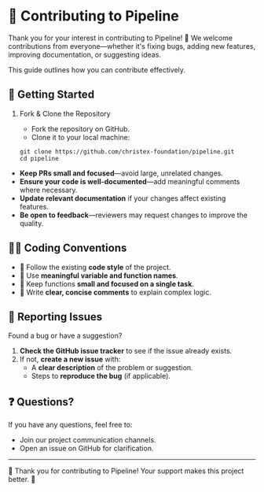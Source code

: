 # 🤝 Contributing to Pipeline

Thank you for your interest in contributing to Pipeline! 🎉 We welcome contributions from everyone—whether it's fixing bugs, adding new features, improving documentation, or suggesting ideas.

This guide outlines how you can contribute effectively.

## 🚀 Getting Started

1. Fork & Clone the Repository
    * Fork the repository on GitHub.
    * Clone it to your local machine:

    ```
    git clone https://github.com/christex-foundation/pipeline.git
    cd pipeline
    ```


* **Keep PRs small and focused**—avoid large, unrelated changes.
* **Ensure your code is well-documented**—add meaningful comments where necessary.
* **Update relevant documentation** if your changes affect existing features.
* **Be open to feedback**—reviewers may request changes to improve the quality.

## 🧑‍💻 Coding Conventions

* 📌 Follow the existing **code style** of the project.
* 📌 Use **meaningful variable and function names**.
* 📌 Keep functions **small and focused on a single task**.
* 📌 Write **clear, concise comments** to explain complex logic.

## 🐞 Reporting Issues

Found a bug or have a suggestion?

1. **Check the GitHub issue tracker** to see if the issue already exists.
2. If not, **create a new issue** with:
    * A **clear description** of the problem or suggestion.
    * Steps to **reproduce the bug** (if applicable).

## ❓ Questions?

If you have any questions, feel free to:

* Join our project communication channels.
* Open an issue on GitHub for clarification.

---
💙 Thank you for contributing to Pipeline! Your support makes this project better. 🚀
